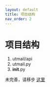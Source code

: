 ```yaml
---
layout: default
title: 项目结构
nav_order: 2
---
```


# 项目结构
1. utmail/api
2. utmail.py
3. __init__.py

未完善，请移步 [这里](https://github.com/SpeechlessMatt/UtMail)
